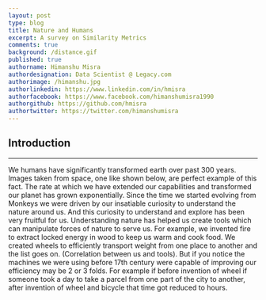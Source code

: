 ```yaml
---
layout: post
type: blog
title: Nature and Humans
excerpt: A survey on Similarity Metrics
comments: true
background: /distance.gif
published: true
authorname: Himanshu Misra
authordesignation: Data Scientist @ Legacy.com
authorimage: /himanshu.jpg
authorlinkedin: https://www.linkedin.com/in/hmisra
authorfacebook: https://www.facebook.com/himanshumisra1990
authorgithub: https://github.com/hmisra
authortwitter: https://twitter.com/himanshumisra
---
```



## Introduction
<hr>
We humans have significantly transformed earth over past 300 years. Images taken from space, one like shown below, are perfect example of this fact. The rate at which we have extended our capabilities and transformed our planet has grown exponentially. 
Since the time we started evolving from Monkeys we were driven by our insatiable curiosity to understand the nature around us. And this curiosity to understand and explore has been very fruitful for us. Understanding nature has helped us create tools which can manipulate forces of nature to serve us. For example, we invented fire to extract locked energy in wood to keep us warm and cook food. We created wheels to efficiently transport weight from one place to another and the list goes on. (Correlation between us and tools). But if you notice the machines we were using before 17th century were capable of improving our efficiency may be 2 or 3 folds. For example if before invention of wheel if someone took a day to take a parcel from one part of the city to another, after invention of wheel and bicycle that time got reduced to hours. 

